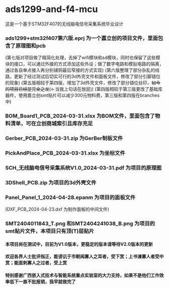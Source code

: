 # ads1299-and-f4-mcu
这是一个基于STM32F407的无线脑电信号采集系统毕业设计

### ads1299+stm32f407第六版.eprj 为一个嘉立创的项目文件，里面包含了原理图和pcb
(第七版对项目做了精简化处理，去掉了wifi模块和sd模块，同时也保留了这些模块的接口，可以通过外接的方式添加这些外设；做了数字电路和模拟电路的隔离，通过各自单点接入再分别铺铜最后窄接的方式实现)
(第六版整理了部分杂乱的线路，更新了经过测试后切实可行的3d外壳文件和面板文件，修改了部分引脚错位的现象)
(第五版相较于第四版，增加了3d外壳文件，修改了部分错位丝印，~~如今的项目已经是完全之龙~~(<-当我上句话在放屁))
(第四版相较于第三版更改了基础库器件，使用嘉立创smt贴片可以减少300元物料费，第三版和第四版在branches中)

### BOM_Board1_PCB_2024-03-31.xlsx 为BOM文件，里面包含了物料清单，可在立创商城索引且库存充足

### Gerber_PCB_2024-03-31.zip 为GerBer制板文件

### PickAndPlace_PCB_2024-03-31.xlsx 为坐标文件

### SCH_无线脑电信号采集系统V1.0_2024-03-31.pdf 为项目的原理图

### 3DShell_PCB.zip 为项目的3d外壳文件

### Panel_Panel_1_2024-04-28.epanm 为项目的面板文件
(DXF_PCB_2024-04-23.dxf 为制作面板的中间文件)

### SMT2404011843_T.png 和SMT2404241038_B.png 为项目的smt贴片文件，本项目只有顶(T)层贴片

#### 本项目尚在测试中，目前为V1.0版本，更稳定的版本请等待V2.0版本的更新

#### 欢迎各界人士批评指正，能谤讥于市朝闻寡人之耳者，受下赏；上书谏寡人者受中赏；能面刺寡人之过者，受上赏

#### 特别感谢广西嵌入式技术与智能系统重点实验室的大力支持，如果不是他们工作效率低下一直不批报销，我早就做完了
